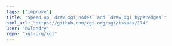 ```yaml
---
tags: ["improve"]
title: "Speed up `draw_xgi_nodes` and `draw_xgi_hyperedges`"
html_url: "https://github.com/xgi-org/xgi/issues/174"
user: "nwlandry"
repo: "xgi-org/xgi"
---
```


